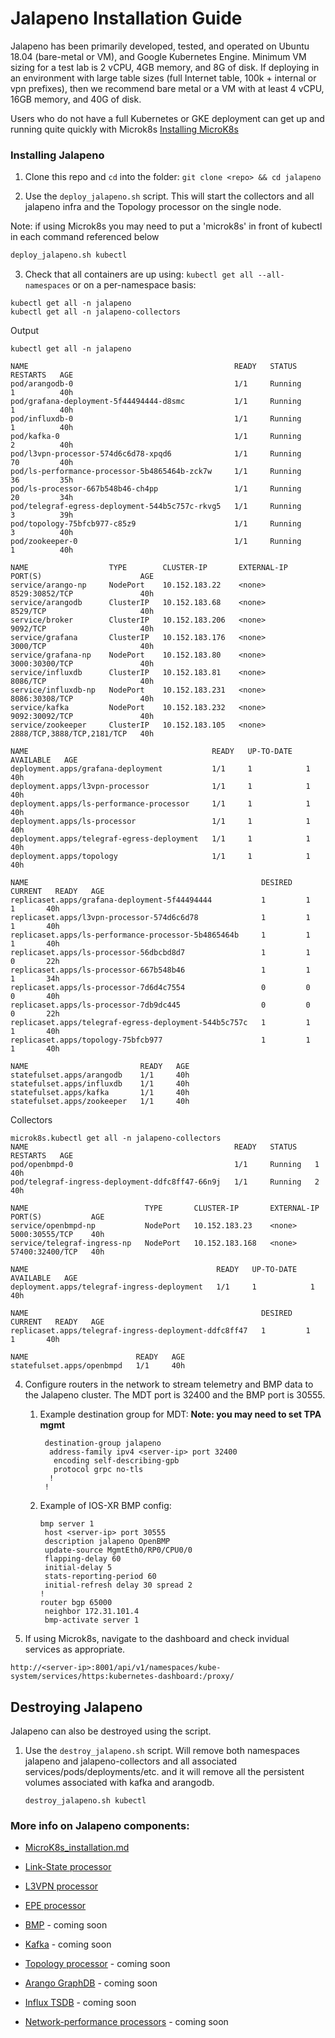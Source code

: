 # Jalapeno Installation Guide
Jalapeno has been primarily developed, tested, and operated on Ubuntu 18.04 (bare-metal or VM), and Google Kubernetes Engine. Minimum VM sizing for a test lab is 2 vCPU, 4GB memory, and 8G of disk.  If deploying in an environment with large table sizes (full Internet table, 100k + internal or vpn prefixes), then we recommend bare metal or a VM with at least 4 vCPU, 16GB memory, and 40G of disk.

Users who do not have a full Kubernetes or GKE deployment can get up and running quite quickly with Microk8s [Installing MicroK8s](docs/MicroK8s_installation.md)

### Installing Jalapeno

1. Clone this repo and `cd` into the folder: `git clone <repo> && cd jalapeno`

2. Use the `deploy_jalapeno.sh` script. This will start the collectors and all jalapeno infra and the Topology processor on the single node.

Note: if using Microk8s you may need to put a 'microk8s' in front of kubectl in each command referenced below

   ```bash
   deploy_jalapeno.sh kubectl
   ```

3. Check that all containers are up using: `kubectl get all --all-namespaces` or on a per-namespace basis:
```
kubectl get all -n jalapeno
kubectl get all -n jalapeno-collectors
```
Output
```
kubectl get all -n jalapeno

NAME                                              READY   STATUS             RESTARTS   AGE
pod/arangodb-0                                    1/1     Running            1          40h
pod/grafana-deployment-5f44494444-d8smc           1/1     Running            1          40h
pod/influxdb-0                                    1/1     Running            1          40h
pod/kafka-0                                       1/1     Running            2          40h
pod/l3vpn-processor-574d6c6d78-xpqd6              1/1     Running            70         40h
pod/ls-performance-processor-5b4865464b-zck7w     1/1     Running            36         35h
pod/ls-processor-667b548b46-ch4pp                 1/1     Running            20         34h
pod/telegraf-egress-deployment-544b5c757c-rkvg5   1/1     Running            3          39h
pod/topology-75bfcb977-c85z9                      1/1     Running            3          40h
pod/zookeeper-0                                   1/1     Running            1          40h

NAME                  TYPE        CLUSTER-IP       EXTERNAL-IP   PORT(S)                      AGE
service/arango-np     NodePort    10.152.183.22    <none>        8529:30852/TCP               40h
service/arangodb      ClusterIP   10.152.183.68    <none>        8529/TCP                     40h
service/broker        ClusterIP   10.152.183.206   <none>        9092/TCP                     40h
service/grafana       ClusterIP   10.152.183.176   <none>        3000/TCP                     40h
service/grafana-np    NodePort    10.152.183.80    <none>        3000:30300/TCP               40h
service/influxdb      ClusterIP   10.152.183.81    <none>        8086/TCP                     40h
service/influxdb-np   NodePort    10.152.183.231   <none>        8086:30308/TCP               40h
service/kafka         NodePort    10.152.183.232   <none>        9092:30092/TCP               40h
service/zookeeper     ClusterIP   10.152.183.105   <none>        2888/TCP,3888/TCP,2181/TCP   40h

NAME                                         READY   UP-TO-DATE   AVAILABLE   AGE
deployment.apps/grafana-deployment           1/1     1            1           40h
deployment.apps/l3vpn-processor              1/1     1            1           40h
deployment.apps/ls-performance-processor     1/1     1            1           40h
deployment.apps/ls-processor                 1/1     1            1           40h
deployment.apps/telegraf-egress-deployment   1/1     1            1           40h
deployment.apps/topology                     1/1     1            1           40h

NAME                                                    DESIRED   CURRENT   READY   AGE
replicaset.apps/grafana-deployment-5f44494444           1         1         1       40h
replicaset.apps/l3vpn-processor-574d6c6d78              1         1         1       40h
replicaset.apps/ls-performance-processor-5b4865464b     1         1         1       40h
replicaset.apps/ls-processor-56dbcbd8d7                 1         1         0       22h
replicaset.apps/ls-processor-667b548b46                 1         1         1       34h
replicaset.apps/ls-processor-7d6d4c7554                 0         0         0       40h
replicaset.apps/ls-processor-7db9dc445                  0         0         0       22h
replicaset.apps/telegraf-egress-deployment-544b5c757c   1         1         1       40h
replicaset.apps/topology-75bfcb977                      1         1         1       40h

NAME                         READY   AGE
statefulset.apps/arangodb    1/1     40h
statefulset.apps/influxdb    1/1     40h
statefulset.apps/kafka       1/1     40h
statefulset.apps/zookeeper   1/1     40h
```
Collectors
```
microk8s.kubectl get all -n jalapeno-collectors
NAME                                              READY   STATUS    RESTARTS   AGE
pod/openbmpd-0                                    1/1     Running   1          40h
pod/telegraf-ingress-deployment-ddfc8ff47-66n9j   1/1     Running   2          40h

NAME                          TYPE       CLUSTER-IP       EXTERNAL-IP   PORT(S)           AGE
service/openbmpd-np           NodePort   10.152.183.23    <none>        5000:30555/TCP    40h
service/telegraf-ingress-np   NodePort   10.152.183.168   <none>        57400:32400/TCP   40h

NAME                                          READY   UP-TO-DATE   AVAILABLE   AGE
deployment.apps/telegraf-ingress-deployment   1/1     1            1           40h

NAME                                                    DESIRED   CURRENT   READY   AGE
replicaset.apps/telegraf-ingress-deployment-ddfc8ff47   1         1         1       40h

NAME                        READY   AGE
statefulset.apps/openbmpd   1/1     40h
```

4. Configure routers in the network to stream telemetry and BMP data to the Jalapeno cluster. The MDT port is 32400 and the BMP port is 30555.

   1. Example destination group for MDT: **Note: you may need to set TPA mgmt**

      ```shell
       destination-group jalapeno
        address-family ipv4 <server-ip> port 32400
         encoding self-describing-gpb
         protocol grpc no-tls
        !
       !
      ```

   2. Example of IOS-XR BMP config:

      ```shell
      bmp server 1
       host <server-ip> port 30555
       description jalapeno OpenBMP
       update-source MgmtEth0/RP0/CPU0/0
       flapping-delay 60
       initial-delay 5
       stats-reporting-period 60
       initial-refresh delay 30 spread 2
      !
      router bgp 65000
       neighbor 172.31.101.4
       bmp-activate server 1
      ```

5. If using Microk8s, navigate to the dashboard and check invidual services as appropriate.
```
http://<server-ip>:8001/api/v1/namespaces/kube-system/services/https:kubernetes-dashboard:/proxy/
```

## Destroying Jalapeno

Jalapeno can also be destroyed using the script.

1. Use the `destroy_jalapeno.sh` script. Will remove both namespaces jalapeno and jalapeno-collectors and all associated services/pods/deployments/etc. and it will remove all the persistent volumes associated with kafka and arangodb.

   ```shell
   destroy_jalapeno.sh kubectl
   ```

### More info on Jalapeno components:

* [MicroK8s_installation.md](docs/MicroK8s_installation.md)

* [Link-State processor](docs/link-state)

* [L3VPN processor](docs/l3vpn)

* [EPE processor](docs/epe)

* [BMP](docs/BMP.md) - coming soon

* [Kafka](docs/Kafka.md) - coming soon

* [Topology processor](docs/Topology_processor.md) - coming soon

* [Arango GraphDB](docs/Arango-GraphDB.md) - coming soon

* [Influx TSDB](docs/Influx-TSDB.md) - coming soon

* [Network-performance processors](docs/perf) - coming soon
